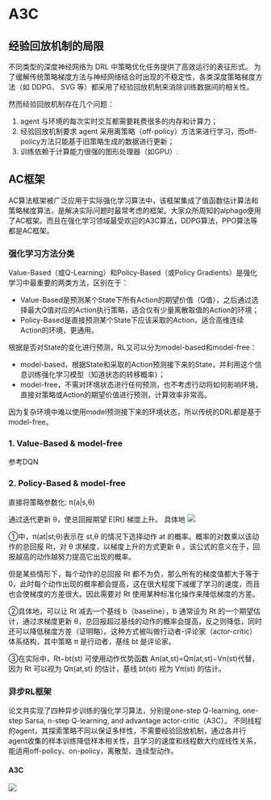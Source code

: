 # A3C

## 经验回放机制的局限
不同类型的深度神经网络为 DRL 中策略优化任务提供了高效运行的表征形式。 为了缓解传统策略梯度方法与神经网络结合时出现的不稳定性，各类深度策略梯度方法（如 DDPG、 SVG 等）都采用了经验回放机制来消除训练数据间的相关性。

然而经验回放机制存在几个问题：
1. agent 与环境的每次实时交互都需要耗费很多的内存和计算力；
2. 经验回放机制要求 agent 采用离策略（off-policy）方法来进行学习，而off-policy方法只能基于旧策略生成的数据进行更新；
3. 训练依赖于计算能力很强的图形处理器（如GPU）.

## AC框架
AC算法框架被广泛应用于实际强化学习算法中，该框架集成了值函数估计算法和策略梯度算法，是解决实际问题时最常考虑的框架。大家众所周知的alphago便用了AC框架。而且在强化学习领域最受欢迎的A3C算法，DDPG算法，PPO算法等都是AC框架。

### 强化学习方法分类
Value-Based（或Q-Learning）和Policy-Based（或Policy Gradients）是强化学习中最重要的两类方法，区别在于：
* Value-Based是预测某个State下所有Action的期望价值（Q值），之后通过选择最大Q值对应的Action执行策略，适合仅有少量离散取值的Action的环境；
* Policy-Based是直接预测某个State下应该采取的Action，适合高维连续Action的环境，更通用。

根据是否对State的变化进行预测，RL又可以分为model-based和model-free：
* model-based，根据State和采取的Action预测接下来的State，并利用这个信息训练强化学习模型（知道状态的转移概率）；
* model-free，不需对环境状态进行任何预测，也不考虑行动将如何影响环境，直接对策略或Action的期望价值进行预测，计算效率非常高。

因为复杂环境中难以使用model预测接下来的环境状态，所以传统的DRL都是基于model-free。

### 1. Value-Based & model-free
参考DQN

### 2. Policy-Based & model-free
直接将策略参数化: π(a|s,θ)

通过迭代更新 θ，使总回报期望 E[Rt] 梯度上升。 
具体地 
![](http://img.blog.csdn.net/20170613213322872?watermark/2/text/aHR0cDovL2Jsb2cuY3Nkbi5uZXQvdTAxMzIzNjk0Ng==/font/5a6L5L2T/fontsize/400/fill/I0JBQkFCMA==/dissolve/70/gravity/SouthEast)

①中，π(at|st;θ)表示在 st,θ 的情况下选择动作 at 的概率。概率的对数乘以该动作的总回报 Rt，对 θ 求梯度，以梯度上升的方式更新 θ 。该公式的意义在于，回报越高的动作越努力提高它出现的概率。

但是某些情形下，每个动作的总回报 Rt 都不为负，那么所有的梯度值都大于等于0，此时每个动作出现的概率都会提高，这在很大程度下减缓了学习的速度，而且也会使梯度的方差很大。因此需要对 Rt 使用某种标准化操作来降低梯度的方差。

②具体地，可以让 Rt 减去一个基线 b（baseline），b 通常设为 Rt 的一个期望估计，通过求梯度更新 θ，总回报超过基线的动作的概率会提高，反之则降低，同时还可以降低梯度方差（证明略）。这种方式被叫做行动者-评论家（actor-critic）体系结构，其中策略 π 是行动者，基线 bt 是评论家。

③在实际中，Rt−bt(st) 可使用动作优势函数 Aπ(at,st)=Qπ(at,st)−Vπ(st)代替，因为 Rt 可以视为 Qπ(at,st) 的估计，基线 bt(st) 视为 Vπ(st) 的估计。

### 异步RL框架
论文共实现了四种异步训练的强化学习算法，分别是one-step Q-learning, one-step Sarsa, n-step Q-learning, and advantage actor-critic（A3C）。
不同线程的agent，其探索策略不同以保证多样性，不需要经验回放机制，通过各并行agent收集的样本训练降低样本相关性，且学习的速度和线程数大约成线性关系，能适用off-policy、on-policy，离散型、连续型动作。

#### A3C  
![](http://img.blog.csdn.net/20170613220534373?watermark/2/text/aHR0cDovL2Jsb2cuY3Nkbi5uZXQvdTAxMzIzNjk0Ng==/font/5a6L5L2T/fontsize/400/fill/I0JBQkFCMA==/dissolve/70/gravity/SouthEast)



